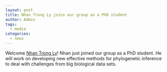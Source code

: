 ```yaml
---
layout: post
title: Nhan Trong Ly joins our group as a PhD student
author: Admin
tags:
  - media
categories: 
  - news
---
```


Welcome [Nhan Trong Ly](/people/ly)! Nhan just joined our group as a PhD student. He will work on developing new effective methods for phylogenetic inference to deal with challenges from big biological data sets.


